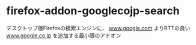 # firefox-addon-googlecojp-search
デスクトップ版Firefoxの検索エンジンに、 www.google.com よりRTTの良い www.google.co.jp を追加する最小限のアドオン
